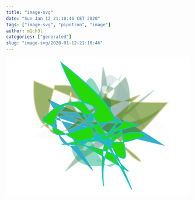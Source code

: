 ```yaml
---
title: "image-svg"
date: "Sun Jan 12 21:10:46 CET 2020"
tags: ["image-svg", "pipotron", "image"]
author: m1ch3l
categories: ["generated"]
slug: "image-svg/2020-01-12-21:10:46"
---
```


![](image.svg)

